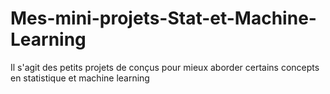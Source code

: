 # Mes-mini-projets-Stat-et-Machine-Learning
Il s'agit des petits projets de conçus pour mieux aborder certains concepts en statistique et machine learning
